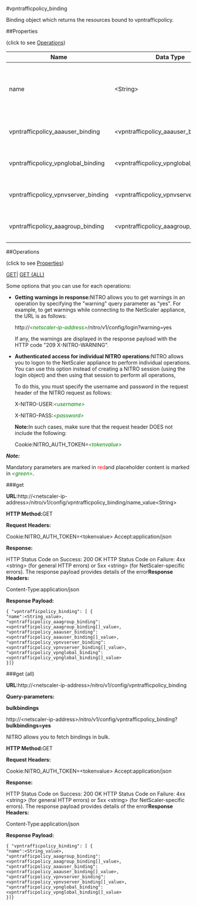 #vpntrafficpolicy_binding

Binding object which returns the resources bound to vpntrafficpolicy.


##Properties 
<span>(click to see [Operations](#opera))</span>


<table><thead><tr><th>Name</th><th>Data Type</th><th>Permissions</th><th>Description</th></tr></thead><tbody><tr><td>name</td><td>&lt;String></td><td>Read-write</td><td>Name of the traffic policy for which to display detailed information.<br>Minimum length = 1</td></tr><tr><td>vpntrafficpolicy_aaauser_binding</td><td>&lt;vpntrafficpolicy_aaauser_binding[]></td><td>Read-only</td><td>aaauser that can be bound to vpntrafficpolicy.</td></tr><tr><td>vpntrafficpolicy_vpnglobal_binding</td><td>&lt;vpntrafficpolicy_vpnglobal_binding[]></td><td>Read-only</td><td>vpnglobal that can be bound to vpntrafficpolicy.</td></tr><tr><td>vpntrafficpolicy_vpnvserver_binding</td><td>&lt;vpntrafficpolicy_vpnvserver_binding[]></td><td>Read-only</td><td>vpnvserver that can be bound to vpntrafficpolicy.</td></tr><tr><td>vpntrafficpolicy_aaagroup_binding</td><td>&lt;vpntrafficpolicy_aaagroup_binding[]></td><td>Read-only</td><td>aaagroup that can be bound to vpntrafficpolicy.</td></tr></tbody></table>
##Operations 
<span>(click to see [Properties](#prope))</span>


[GET]()| [GET (ALL)](#get-)


Some options that you can use for each operations:
<ul><li><p><b>Getting warnings in response:</b>NITRO allows you to get warnings in an operation by specifying the "warning" query parameter as "yes". For example, to get warnings while connecting to the NetScaler appliance, the URL is as follows:</p><p>http://<span style="color:green;font-style:italic;">&lt;netscaler-ip-address&gt;</span>/nitro/v1/config/login?warning=yes</p><p>If any, the warnings are displayed in the response payload with the HTTP code "209 X-NITRO-WARNING".</p></li><li><p><b>Authenticated access for individual NITRO operations:</b>NITRO allows you to logon to the NetScaler appliance to perform individual operations. You can use this option instead of creating a NITRO session (using the login object) and then using that session to perform all operations,</p><p>To do this, you must specify the username and password in the request header of the NITRO request as follows:</p><p>X-NITRO-USER:<span style="color:green;font-style:italic;">&lt;username&gt;</span></p><p>X-NITRO-PASS:<span style="color:green;font-style:italic;">&lt;password&gt;</span></p><p><b>Note:</b>In such cases, make sure that the request header DOES not include the following:</p><p>Cookie:NITRO_AUTH_TOKEN=<span style="color:green;font-style:italic;">&lt;tokenvalue&gt;</span></p></li></ul>



***Note:*** 
Mandatory parameters are marked in <span style="color:#FF0000;">red</span>and placeholder content is marked in <span style="color:green;font-style:italic">&lt;green&gt;</span>.

###get



<b>URL:</b>http://&lt;netscaler-ip-address&gt;/nitro/v1/config/vpntrafficpolicy_binding/name_value&lt;String&gt;
<b>HTTP Method:</b>GET
<b>Request Headers:</b>

Cookie:NITRO_AUTH_TOKEN=&lt;tokenvalue&gt;Accept:application/json

<b>Response:</b>
HTTP Status Code on Success: 200 OKHTTP Status Code on Failure: 4xx &lt;string&gt; (for general HTTP errors) or 5xx &lt;string&gt; (for NetScaler-specific errors). The response payload provides details of the error<b>Response Headers:</b>

Content-Type:application/json

<b>Response Payload: </b>```{ "vpntrafficpolicy_binding": [ {"name":<String_value>,"vpntrafficpolicy_aaagroup_binding":<vpntrafficpolicy_aaagroup_binding[]_value>,"vpntrafficpolicy_aaauser_binding":<vpntrafficpolicy_aaauser_binding[]_value>,"vpntrafficpolicy_vpnvserver_binding":<vpntrafficpolicy_vpnvserver_binding[]_value>,"vpntrafficpolicy_vpnglobal_binding":<vpntrafficpolicy_vpnglobal_binding[]_value>}]}```



###get (all)



<b>URL:</b>http://&lt;netscaler-ip-address&gt;/nitro/v1/config/vpntrafficpolicy_binding
<b>Query-parameters:</b>
<b>bulkbindings</b>
http://&lt;netscaler-ip-address&gt;/nitro/v1/config/vpntrafficpolicy_binding?<b>bulkbindings=yes</b>
NITRO allows you to fetch bindings in bulk.



<b>HTTP Method:</b>GET
<b>Request Headers:</b>

Cookie:NITRO_AUTH_TOKEN=&lt;tokenvalue&gt;Accept:application/json

<b>Response:</b>
HTTP Status Code on Success: 200 OKHTTP Status Code on Failure: 4xx &lt;string&gt; (for general HTTP errors) or 5xx &lt;string&gt; (for NetScaler-specific errors). The response payload provides details of the error<b>Response Headers:</b>

Content-Type:application/json

<b>Response Payload: </b>```{ "vpntrafficpolicy_binding": [ {"name":<String_value>,"vpntrafficpolicy_aaagroup_binding":<vpntrafficpolicy_aaagroup_binding[]_value>,"vpntrafficpolicy_aaauser_binding":<vpntrafficpolicy_aaauser_binding[]_value>,"vpntrafficpolicy_vpnvserver_binding":<vpntrafficpolicy_vpnvserver_binding[]_value>,"vpntrafficpolicy_vpnglobal_binding":<vpntrafficpolicy_vpnglobal_binding[]_value>}]}```



